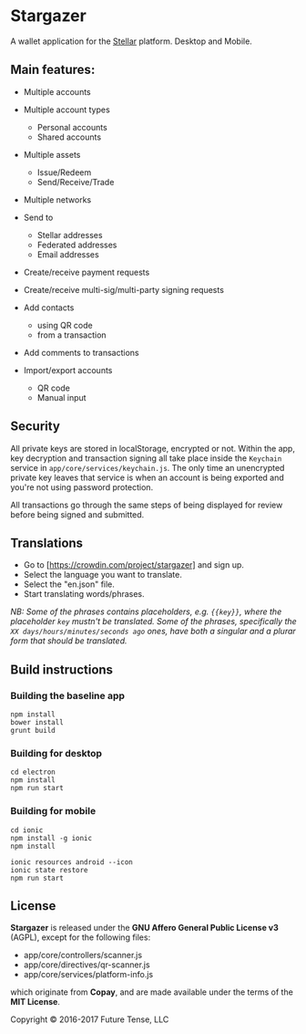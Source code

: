 # Stargazer

A wallet application for the [Stellar](https://stellar.org) platform. Desktop and Mobile.


## Main features:

* Multiple accounts

* Multiple account types
	* Personal accounts
	* Shared accounts

* Multiple assets
    * Issue/Redeem
    * Send/Receive/Trade

* Multiple networks

* Send to
    * Stellar addresses
    * Federated addresses
    * Email addresses

* Create/receive payment requests

* Create/receive multi-sig/multi-party signing requests

* Add contacts
    * using QR code
    * from a transaction

* Add comments to transactions

* Import/export accounts
    * QR code
    * Manual input


## Security

All private keys are stored in localStorage, encrypted or not. Within the app, key decryption and transaction signing all take place inside the `Keychain` service in `app/core/services/keychain.js`. The only time an unencrypted private key leaves that service is when an account is being exported and you're not using password protection.

All transactions go through the same steps of being displayed for review before being signed and submitted.

## Translations

- Go to [https://crowdin.com/project/stargazer] and sign up.
- Select the language you want to translate.
- Select the "en.json" file.
- Start translating words/phrases.

*NB: Some of the phrases contains placeholders, e.g. `{{key}}`, where the placeholder `key` mustn't be translated.
Some of the phrases, specifically the `XX days/hours/minutes/seconds ago` ones, have both a singular and a plurar form that should be translated.*


## Build instructions

### Building the baseline app
```
npm install
bower install
grunt build
```

### Building for desktop
```
cd electron
npm install
npm run start
```

### Building for mobile
```
cd ionic
npm install -g ionic
npm install

ionic resources android --icon
ionic state restore
npm run start
```


## License

**Stargazer** is released under the **GNU Affero General Public License v3** (AGPL), except for the following files:

* app/core/controllers/scanner.js
* app/core/directives/qr-scanner.js
* app/core/services/platform-info.js

which originate from **Copay**, and are made available under the terms of the **MIT License**.

Copyright &copy; 2016-2017 Future Tense, LLC
